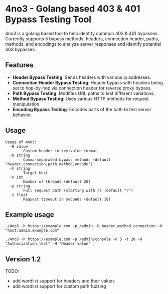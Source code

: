 # 4no3 - Golang based 403 & 401 Bypass Testing Tool

4no3 is a golang based tool to help identify common 403 & 401 bypasses. Currently supports 5 bypass methods: headers, connection header, paths, methods, and encodings to analyze server responses and identify potential 403 bypasses.

## Features
- **Header Bypass Testing**: Sends headers with various ip addresses.
- **Connection Header Bypass Testing**: Header bypass with headers being set to hop-by-hop via connection header for reverse proxy bypass.
- **Path Bypass Testing**: Modifies URL paths to test different variations.
- **Method Bypass Testing**: Uses various HTTP methods for request manipulation.
- **Encoding Bypass Testing**: Encodes parts of the path to test server behavior.

## Usage
```
Usage of 4no3:
  -H value
        Custom header in key:value format
  -b string
        Comma-separated bypass methods (default "header,connection,path,method,encode")
  -h string
        Target host
  -n int
        Number of threads (default 20)
  -p string
        Full request path (starting with /) (default "/")
  -t float
        Request timeout in seconds (default 10)
```

## Example usage
`./4no3 -h https://example.com -p /admin -b header,method,connection -H "host:admin.example.com"`

`./4no3 -h https://example.com -p /admin/console -n 5 -t 20 -H "Authorization:test" -H "Header:value"`

## Version 1.2
TODO:
- add wordlist support for headers and their values
- add wordlist support for custom path fuzzing
